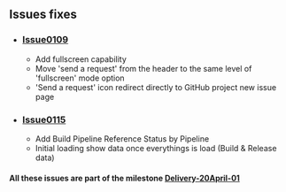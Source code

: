 ## Issues fixes

- ### [Issue0109](https://github.com/expertasolutions/VstsDashboard/Delivery-20April-01/issues/109)
  - Add fullscreen capability
  - Move 'send a request' from the header to the same level of 'fullscreen' mode option
  - 'Send a request' icon redirect directly to GitHub project new issue page

- ### [Issue0115](https://github.com/expertasolutions/VstsDashboard/Delivery-20April-01/issues/115)
  - Add Build Pipeline Reference Status by Pipeline
  - Initial loading show data once everythings is load (Build & Release data)

#### All these issues are part of the milestone [Delivery-20April-01](https://github.com/expertasolutions/VstsDashboard/milestone/2)